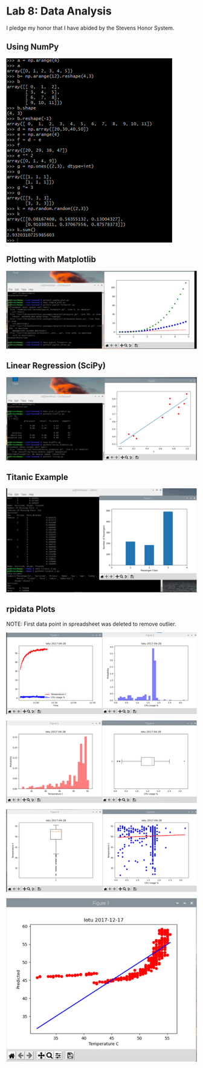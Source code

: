 # Lab 8: Data Analysis

I pledge my honor that I have abided by the Stevens Honor System.

## Using NumPy

![Using NumPy](assets/numpy.png)

## Plotting with Matplotlib

![Matplotlib Plot](assets/matplotlib.png)

## Linear Regression (SciPy)

![Linear Regression Plot](assets/linreg.png)

## Titanic Example

![Titanic Example](assets/titanic.png)

## rpidata Plots

NOTE: First data point in spreadsheet was deleted to remove outlier.

![plt_final.py Figures 1 and 2](assets/plt_final_1_2.png)

![plt_final.py Figures 3 and 4](assets/plt_final_3_4.png)

![plt_final.py Figures 5 and 6](assets/plt_final_5_6.png)

![plt_cv2.py Plot](assets/plt_cv2.png)
